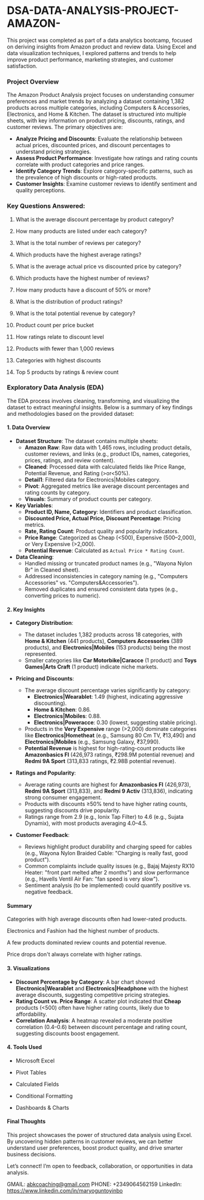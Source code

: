 # DSA-DATA-ANALYSIS-PROJECT-AMAZON-
This project was completed as part of a data analytics bootcamp, focused on deriving insights from Amazon product and review data. Using Excel and data visualization techniques, I explored patterns and trends to help improve product performance, marketing strategies, and customer satisfaction.

### Project Overview
The Amazon Product Analysis project focuses on understanding consumer preferences and market trends by analyzing a dataset containing 1,382 products across multiple categories, including Computers & Accessories, Electronics, and Home & Kitchen. The dataset is structured into multiple sheets, with key information on product pricing, discounts, ratings, and customer reviews. The primary objectives are:
- **Analyze Pricing and Discounts**: Evaluate the relationship between actual prices, discounted prices, and discount percentages to understand pricing strategies.
- **Assess Product Performance**: Investigate how ratings and rating counts correlate with product categories and price ranges.
- **Identify Category Trends**: Explore category-specific patterns, such as the prevalence of high discounts or high-rated products.
- **Customer Insights**: Examine customer reviews to identify sentiment and quality perceptions.

### Key Questions Answered:
1. What is the average discount percentage by product category?

2. How many products are listed under each category?

3. What is the total number of reviews per category?

4. Which products have the highest average ratings?

5. What is the average actual price vs discounted price by category?

6. Which products have the highest number of reviews?

7. How many products have a discount of 50% or more?

8. What is the distribution of product ratings?

9. What is the total potential revenue by category?

10. Product count per price bucket

11. How ratings relate to discount level

12. Products with fewer than 1,000 reviews

13. Categories with highest discounts

14. Top 5 products by ratings & review count


### Exploratory Data Analysis (EDA)
The EDA process involves cleaning, transforming, and visualizing the dataset to extract meaningful insights. Below is a summary of key findings and methodologies based on the provided dataset:

#### 1. Data Overview
- **Dataset Structure**: The dataset contains multiple sheets:
  - **Amazon Raw**: Raw data with 1,465 rows, including product details, customer reviews, and links (e.g., product IDs, names, categories, prices, ratings, and review content).
  - **Cleaned**: Processed data with calculated fields like Price Range, Potential Revenue, and Rating (>or<50%).
  - **Detail1**: Filtered data for Electronics|Mobiles category.
  - **Pivot**: Aggregated metrics like average discount percentages and rating counts by category.
  - **Visuals**: Summary of product counts per category.
- **Key Variables**:
  - **Product ID, Name, Category**: Identifiers and product classification.
  - **Discounted Price, Actual Price, Discount Percentage**: Pricing metrics.
  - **Rate, Rating Count**: Product quality and popularity indicators.
  - **Price Range**: Categorized as Cheap (<500), Expensive (500–2,000), or Very Expensive (>2,000).
  - **Potential Revenue**: Calculated as `Actual Price * Rating Count`.
- **Data Cleaning**:
  - Handled missing or truncated product names (e.g., "Wayona Nylon Br" in Cleaned sheet).
  - Addressed inconsistencies in category naming (e.g., "Computers Accessories" vs. "Computers&Accessories").
  - Removed duplicates and ensured consistent data types (e.g., converting prices to numeric).

#### 2. Key Insights
- **Category Distribution**:
  - The dataset includes 1,382 products across 18 categories, with **Home & Kitchen** (441 products), **Computers Accessories** (389 products), and **Electronics|Mobiles** (153 products) being the most represented.
  - Smaller categories like **Car Motorbike|Caracce** (1 product) and **Toys Games|Arts Craft** (1 product) indicate niche markets.
  
- **Pricing and Discounts**:
  - The average discount percentage varies significantly by category:
    - **Electronics|Wearablet**: 1.49 (highest, indicating aggressive discounting).
    - **Home & Kitchen**: 0.86.
    - **Electronics|Mobiles**: 0.88.
    - **Electronics|Poweracce**: 0.30 (lowest, suggesting stable pricing).
  - Products in the **Very Expensive** range (>2,000) dominate categories like **Electronics|Hometheat** (e.g., Samsung 80 Cm TV, ₹13,490) and **Electronics|Mobiles** (e.g., Samsung Galaxy, ₹37,990).
  - **Potential Revenue** is highest for high-rating-count products like **Amazonbasics Fl** (426,973 ratings, ₹298.9M potential revenue) and **Redmi 9A Sport** (313,833 ratings, ₹2.98B potential revenue).

- **Ratings and Popularity**:
  - Average rating counts are highest for **Amazonbasics Fl** (426,973), **Redmi 9A Sport** (313,833), and **Redmi 9 Activ** (313,836), indicating strong consumer engagement.
  - Products with discounts ≥50% tend to have higher rating counts, suggesting discounts drive popularity.
  - Ratings range from 2.9 (e.g., Ionix Tap Filter) to 4.6 (e.g., Sujata Dynamix), with most products averaging 4.0–4.5.

- **Customer Feedback**:
  - Reviews highlight product durability and charging speed for cables (e.g., Wayona Nylon Braided Cable: "Charging is really fast, good product").
  - Common complaints include quality issues (e.g., Bajaj Majesty RX10 Heater: "front part melted after 2 months") and slow performance (e.g., Havells Ventil Air Fan: "fan speed is very slow").
  - Sentiment analysis (to be implemented) could quantify positive vs. negative feedback.
 
#### Summary
 
Categories with high average discounts often had lower-rated products.

Electronics and Fashion had the highest number of products.

A few products dominated review counts and potential revenue.

Price drops don't always correlate with higher ratings.

#### 3. Visualizations
- **Discount Percentage by Category**: A bar chart showed **Electronics|Wearablet** and **Electronics|Headphone** with the highest average discounts, suggesting competitive pricing strategies.
- **Rating Count vs. Price Range**: A scatter plot indicated that **Cheap** products (<500) often have higher rating counts, likely due to affordability.
- **Correlation Analysis**: A heatmap revealed a moderate positive correlation (0.4–0.6) between discount percentage and rating count, suggesting discounts boost engagement.

#### 4. Tools Used

- Microsoft Excel

- Pivot Tables

- Calculated Fields

- Conditional Formatting

- Dashboards & Charts

#### Final Thoughts
This project showcases the power of structured data analysis using Excel. By uncovering hidden patterns in customer reviews, we can better understand user preferences, boost product quality, and drive smarter business decisions.

Let’s connect! I’m open to feedback, collaboration, or opportunities in data analysis.

GMAIL: abkcoaching@gmail.com
PHONE: +2349064562159
LinkedIn: https://www.linkedin.com/in/maryoguntoyinbo
